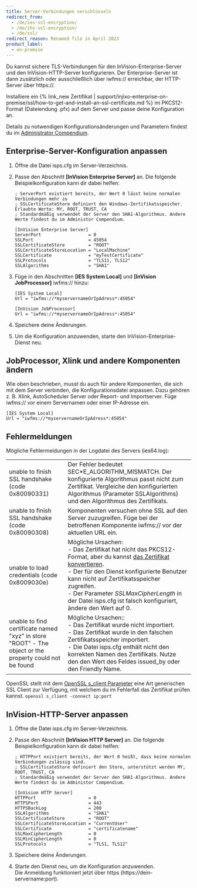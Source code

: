 ```yaml
---
title: Server-Verbindungen verschlüsseln
redirect_from:
  - /de/ies-ssl-encryption/
  - /de/ihs-ssl-encryption/
  - /de/ssl/
redirect_reason: Renamed file in April 2023
product_label:
  - on-premise
---
```


Du kannst sichere TLS-Verbindungen für den InVision-Enterprise-Server und den InVision-HTTP-Server konfigurieren. Der Enterprise-Server ist dann zusätzlich oder ausschließlich über iwfms:// erreichbar, der HTTP-Server über https://.

Installiere ein {% link_new Zertifikat | support/injixo-enterprise-on-premise/ssl/how-to-get-and-install-an-ssl-certificate.md %} im PKCS12-Format (Dateiendung .pfx) auf dem Server und passe deine Konfiguration an.

Details zu notwendigen Konfigurationsänderungen und Parametern findest du im [Administrator Compendium](https://downloads.injixo.com).

## Enterprise-Server-Konfiguration anpassen

1. Öffne die Datei isps.cfg im Server-Verzeichnis.

2. Passe den Abschnitt **[InVision Enterprise Server]** an. Die folgende Beispielkonfiguration kann dir dabei helfen:

   ```
   ; ServerPort existiert bereits, der Wert 0 lässt keine normalen Verbindungen mehr zu
   ; SSLCertificateStore definiert den Windows-Zertifikatsspeicher. Erlaubte Werte: MY, ROOT, TRUST, CA
   ; Standardmäßig verwendet der Server den SHA1-Algorithmus. Andere Werte findest du im Administor Compendium.

   [InVision Enterprise Server]
   ServerPort                  = 0
   SSLPort                     = 45054
   SSLCertificateStore         = "ROOT"
   SSLCertificateStoreLocation = "LocalMachine"
   SSLCertificate              = "myTestCertificate"
   SSLProtocols                = "TLS11, TLS12"
   SSLAlgorithms               = "SHA1"
   ```

3. Füge in den Abschnitten **[IES System Local]** und **[InVision JobProcessor]** iwfms:// hinzu:

   ```
   [IES System Local]
   Url = "iwfms://*myservernameOrIpAdress*:45054"
   ```

   ```
   [InVision JobProcessor]
   Url = "iwfms://*myservernameOrIpAdress*:45054"
   ```

4. Speichere deine Änderungen.

5. Um die Konfiguration anzuwenden, starte den InVision-Enterprise-Dienst neu.

## JobProcessor, Xlink und andere Komponenten ändern

Wie oben beschrieben, musst du auch für andere Komponenten, die sich mit dem Server verbinden, die Konfigurationsdatei anpassen. Dazu gehören z.&nbsp;B. Xlink, AutoScheduler Server oder Report- und Importserver. Füge iwfms:// vor einem Servernamen oder einer IP-Adresse ein.

```
[IES System Local]
Url = "iwfms://*myservernameOrIpAdress*:45054"
```

## Fehlermeldungen

Mögliche Fehlermeldungen in der Logdatei des Servers (ies64.log):

|                                                                                                        |                                                                                                                                                                                                                                                                                                                                                                                                                                               |
| ------------------------------------------------------------------------------------------------------ | --------------------------------------------------------------------------------------------------------------------------------------------------------------------------------------------------------------------------------------------------------------------------------------------------------------------------------------------------------------------------------------------------------------------------------------------- |
| unable to finish SSL handshake (code 0x80090331)                                                       | Der Fehler bedeutet SEC\*E_ALGORITHM_MISMATCH. Der konfigurierte Algorithmus passt nicht zum Zertifikat. Vergleiche den konfigurierten Algorithmus (Parameter SSLAlgorithms) und den Algorithmus des Zertifikats.                                                                                                                                                                                                                             |
| unable to finish SSL handshake (code 0x80090308)                                                       | Komponenten versuchen ohne SSL auf den Server zuzugreifen. Füge bei der betroffenen Komponente iwfms:// vor der aktuellen URL ein.                                                                                                                                                                                                                                                                                                            |
| unable to load credentials (code 0x8009030e)                                                           | Mögliche Ursachen:<br>- Das Zertifikat hat nicht das PKCS12-Format, aber du kannst [das Zertifikat konvertieren](https://social.technet.microsoft.com/Forums/en/configmgrgeneral/thread/26d35e34-c6b6-4161-9964-b306fa8c0bfe).<br>- Der für den Dienst konfigurierte Benutzer kann nicht auf Zertifikatsspeicher zugreifen.<br>- Der Parameter _SSLMaxCipherLength_ in der Datei isps.cfg ist falsch konfiguriert, ändere den Wert auf 0.<br> |
| unable to find certificate named "xyz" in store "ROOT" - The object or the property could not be found | Mögliche Ursachen::<br>- Das Zertifikat wurde nicht importiert.<br>- Das Zertifikat wurde in den falschen Zertifikatsspeicher importiert.<br>- Die Datei isps.cfg enthält nicht den korrekten Namen des Zertifikats. Nutze den den Wert des Feldes issued_by oder den Friendly Name.<br>                                                                                                                                                      |

OpenSSL stellt mit dem [OpenSSL s_client Parameter](https://www.openssl.org/docs/man1.0.2/man1/openssl-s_client.html) eine Art generischen SSL Client zur Verfügung, mit welchem du im Fehlerfall das Zertifikat prüfen kannst. `openssl s_client -connect ip:port`

## InVision-HTTP-Server anpassen

1. Öffne die Datei isps.cfg im Server-Verzeichnis.

2. Passe den Abschnitt **[InVision HTTP Server]** an. Die folgende Beispielkonfiguration kann dir dabei helfen:

   ```
   ; HTTPPort existiert bereits, der Wert 0 heißt, dass keine normalen Verbindungen zulässig sind.
   ; SSLCertificateStore definiert den Store, unterstützt werden MY, ROOT, TRUST, CA
   ; Standardmäßig verwendet der Server den SHA1-Algorithmus. Andere Werte findest du im Administor Compendium.

   [InVision HTTP Server]
   HTTPPort                    = 0
   HTTPSPort                   = 443
   HTTPSBackLog                = 200
   SSLAlgorithms               = "SHA1"
   SSLCertificateStore         = "ROOT"
   SSLCertificateStoreLocation = "CurrentUser"
   SSLCertificate              = "certificatename"
   SSLMaxCipherLength          = 0
   SSLMinCipherLength          = 0
   SSLProtocols                = "TLS1, TLS12"
   ```

3. Speichere deine Änderungen.

4. Starte den Dienst neu, um die Konfiguration anzuwenden.  
   Die Anmeldung funktioniert jetzt über https (https://dein-servername:port).
